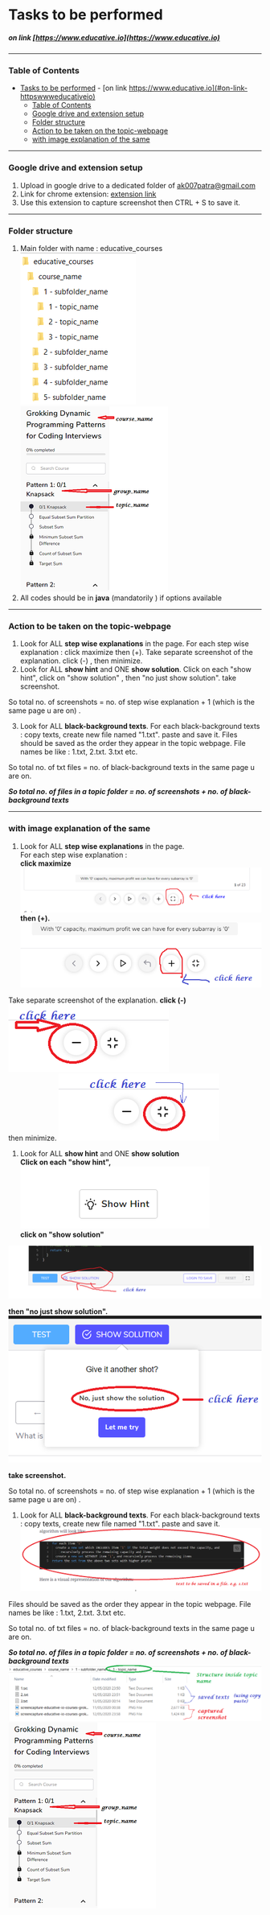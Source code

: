 # Tasks to be performed
##### on link [https://www.educative.io](https://www.educative.io)
<hr/>

### Table of Contents
- [Tasks to be performed](#tasks-to-be-performed)
        - [on link https://www.educative.io](#on-link-httpswwweducativeio)
    - [Table of Contents](#table-of-contents)
    - [Google drive and extension setup](#google-drive-and-extension-setup)
    - [Folder structure](#folder-structure)
    - [Action to be taken on the topic-webpage](#action-to-be-taken-on-the-topic-webpage)
    - [with image explanation of the same](#with-image-explanation-of-the-same)
<hr/>

### Google drive and extension setup

1.	Upload in google drive to a dedicated folder of ak007patra@gmail.com
2.	Link for chrome extension: [extension link](https://chrome.google.com/webstore/detail/full-page-screen-capture/fdpohaocaechififmbbbbbknoalclacl?hl=en)
4.	Use this extension to capture screenshot then CTRL + S to save it. 

<hr/>

### Folder structure

1.	Main folder with name : educative_courses
![alt](images/instruction_10.PNG)
![](./images/instruction_8.PNG)
2.	All codes should be in **java** (mandatorily ) if options available
<hr/>


### Action to be taken on the topic-webpage

1. Look for ALL **step wise explanations** in the page.
For each step wise explanation :  click maximize then (+).  Take separate screenshot of  the explanation. click (-) , then minimize.
2. Look for ALL **show hint** and ONE **show solution**. Click on each "show hint", click on "show solution" , then "no just show solution". take screenshot.

So total no. of screenshots = no. of step wise explanation + 1 (which is the same page u are on) .

3. Look for ALL **black-background texts**. For each black-background texts : copy texts, create new file named "1.txt". paste and save it. 
Files should be saved as the order they appear in the topic webpage. File names be like : 1.txt, 2.txt. 3.txt etc.

So total no. of txt files = no. of black-background texts in the same page u are on.

_**So total no. of files in a topic folder = no. of screenshots +  no. of black-background texts**_

<hr/>

### with image explanation of the same
1. Look for ALL **step wise explanations** in the page.<br/>
For each step wise explanation : <br/> 
**click maximize**
![](./images/instruction_1.PNG)<br/>
**then (+).**
![](./images/instruction_2.PNG)<br/>


  Take separate screenshot of  the explanation.
   **click (-)**
![](./images/instruction_3.PNG)<br/>
   then minimize.
![](./images/instruction_4.PNG)<br/>

1. Look for ALL **show hint** and ONE **show solution** <br/>
**Click on each "show hint",**
![](./images/instruction_5.PNG)<br/>
 **click on "show solution"**
 
![](./images/instruction_6.PNG)<br/>

 **then "no just show solution".**
![](./images/instruction_7.PNG)<br/>
 
  **take screenshot.**

So total no. of screenshots = no. of step wise explanation + 1 (which is the same page u are on) .

1. Look for ALL **black-background texts**. For each black-background texts : copy texts, create new file named "1.txt". paste and save it. 
![](./images/instruction_11.PNG)<br/>
   
Files should be saved as the order they appear in the topic webpage. File names be like : 1.txt, 2.txt. 3.txt etc.

So total no. of txt files = no. of black-background texts in the same page u are on.

_**So total no. of files in a topic folder = no. of screenshots +  no. of black-background texts**_
![](./images/instruction_9.PNG)<br/>
![](./images/instruction_8.PNG)